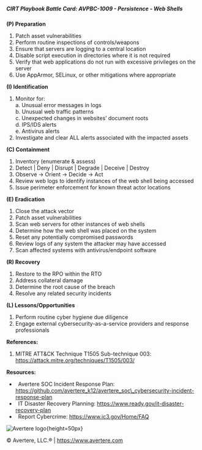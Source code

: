 ##### CIRT Playbook Battle Card: **AVPBC-1009 - Persistence - Web Shells**

**(P) Preparation**

1.  Patch asset vulnerabilities
2.  Perform routine inspections of controls/weapons
3.  Ensure that servers are logging to a central location
4.  Disable script execution in directories where it is not required
5.  Verify that web applications do not run with excessive privileges on the server
6.  Use AppArmor, SELinux, or other mitigations where appropriate

**(I) Identification**

1.  Monitor for:  
    a. Unusual error messages in logs  
    b. Unusual web traffic patterns  
    c. Unexpected changes in websites’ document roots  
    d. IPS/IDS alerts  
    e. Antivirus alerts
2.  Investigate and clear ALL alerts associated with the impacted assets

**(C) Containment**

1.  Inventory (enumerate & assess)
2.  Detect | Deny | Disrupt | Degrade | Deceive | Destroy
3.  Observe -> Orient -> Decide -> Act
4.  Review web logs to identify instances of the web shell being accessed
5.  Issue perimeter enforcement for known threat actor locations

**(E) Eradication**

1.  Close the attack vector
2.  Patch asset vulnerabilities
3.  Scan web servers for other instances of web shells
4.  Determine how the web shell was placed on the system
5.  Reset any potentially compromised passwords
6.  Review logs of any system the attacker may have accessed
7.  Scan affected systems with antivirus/endpoint software

**(R) Recovery**

1.  Restore to the RPO within the RTO
2.  Address collateral damage
3.  Determine the root cause of the breach
4.  Resolve any related security incidents

**(L) Lessons/Opportunities**

1.  Perform routine cyber hygiene due diligence
2.  Engage external cybersecurity-as-a-service providers and response professionals

**References:**

1.  MITRE ATT&CK Technique T1505 Sub-technique 003: https://attack.mitre.org/techniques/T1505/003/

**Resources:**

*    Avertere SOC Incident Response Plan: https://github.com/avertere_k12/avertere_soc\_cybersecurity-incident-response-plan
*    IT Disaster Recovery Planning: https://www.ready.gov/it-disaster-recovery-plan
*    Report Cybercrime: https://www.ic3.gov/Home/FAQ

![Avertere logo](https://example.com/averttere-logo.jpg){height=50px}

  
© Avertere, LLC.® | https://www.avertere.com
